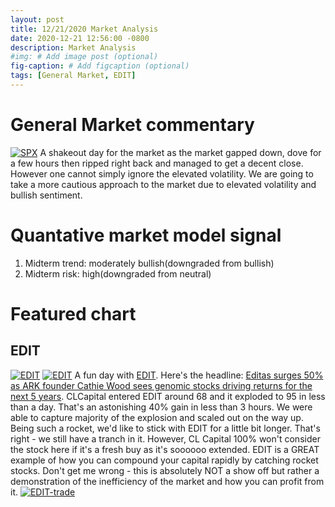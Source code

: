 ```yaml
---
layout: post
title: 12/21/2020 Market Analysis
date: 2020-12-21 12:56:00 -0800
description: Market Analysis
#img: # Add image post (optional)
fig-caption: # Add figcaption (optional)
tags: [General Market, EDIT]
---
```

# General Market commentary
[![SPX]({{site.baseurl}}/assets/img/2020-12-21/SPX-d.jpg)]({{site.baseurl}}/assets/img/2020-12-21/SPX-d.jpg)
A shakeout day for the market as the market gapped down, dove for a few hours then ripped right back and managed to get a decent close. 
However one cannot simply ignore the elevated volatility. We are going to take a more cautious approach to the market due to elevated volatility and bullish sentiment.

# Quantative market model signal
1. Midterm trend: moderately bullish(downgraded from bullish)
2. Midterm risk: high(downgraded from neutral)

# Featured chart
## EDIT
[![EDIT]({{site.baseurl}}/assets/img/2020-12-21/EDIT-market-summary.jpg)]({{site.baseurl}}/assets/img/2020-12-21/EDIT-market-summary.jpg)
[![EDIT]({{site.baseurl}}/assets/img/2020-12-21/EDIT-d.jpg)]({{site.baseurl}}/assets/img/2020-12-21/EDIT-d.jpg)
A fun day with [EDIT](https://www.editasmedicine.com/). Here's the headline: [Editas surges 50% as ARK founder Cathie Wood sees genomic stocks driving returns for the next 5 years](https://markets.businessinsider.com/news/stocks/editas-stock-price-ark-cathie-wood-genomic-stocks-driving-returns-2020-12-1029911942). CLCapital entered EDIT around 68 and it exploded to 95 in less than a day. That's an astonishing 40% gain in less than 3 hours. We were able to capture majority of the explosion and scaled out on the way up. Being such a rocket, we'd like to stick with EDIT for a little bit longer. That's right - we still have a tranch in it. However, CL Capital 100% won't consider the stock here if it's a fresh buy as it's soooooo extended. EDIT is a GREAT example of how you can compound your capital rapidly by catching rocket stocks.
Don't get me wrong - this is absolutely NOT a show off but rather a demonstration of the inefficiency of the market and how you can profit from it.
[![EDIT-trade]({{site.baseurl}}/assets/img/2020-12-21/EDIT-trade-stock.jpg)]({{site.baseurl}}/assets/img/2020-12-21/EDIT-trade-stock.jpg)